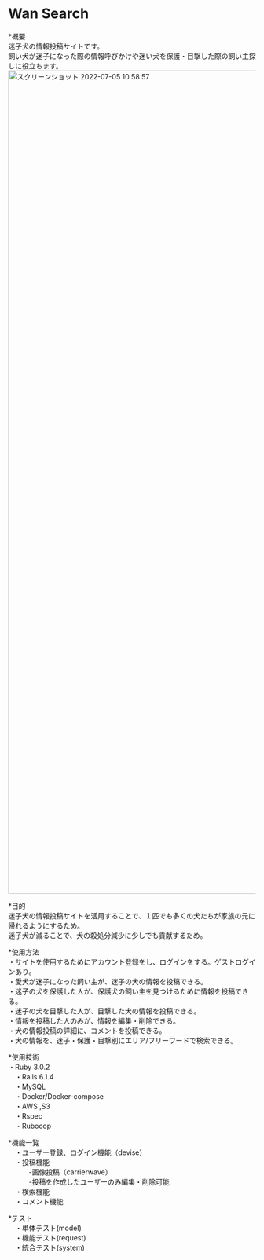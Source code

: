 # Wan Search

*概要 　<br>
迷子犬の情報投稿サイトです。　<br>
飼い犬が迷子になった際の情報呼びかけや迷い犬を保護・目撃した際の飼い主探しに役立ちます。 <br>
<img width="1677" alt="スクリーンショット 2022-07-05 10 58 57" src="https://user-images.githubusercontent.com/98066974/177234722-7418f496-6b02-4859-a44f-050029584cd3.png">

*目的 　<br>
迷子犬の情報投稿サイトを活用することで、１匹でも多くの犬たちが家族の元に帰れるようにするため。<br>
迷子犬が減ることで、犬の殺処分減少に少しでも貢献するため。　<br>

*使用方法 　<br>
・サイトを使用するためにアカウント登録をし、ログインをする。ゲストログインあり。　<br>
・愛犬が迷子になった飼い主が、迷子の犬の情報を投稿できる。　<br>
・迷子の犬を保護した人が、保護犬の飼い主を見つけるために情報を投稿できる。　<br>
・迷子の犬を目撃した人が、目撃した犬の情報を投稿できる。　<br>
・情報を投稿した人のみが、情報を編集・削除できる。　<br>
・犬の情報投稿の詳細に、コメントを投稿できる。　<br>
・犬の情報を、迷子・保護・目撃別にエリア/フリーワードで検索できる。<br>

*使用技術 　<br>
 ・Ruby 3.0.2 <br>
　・Rails 6.1.4 <br>
　・MySQL <br>
　・Docker/Docker-compose <br>
　・AWS ,S3 <br>
　・Rspec <br>
　・Rubocop <br>

*機能一覧 　<br>
　・ユーザー登録、ログイン機能（devise） <br>
　・投稿機能 <br>
　　　-画像投稿（carrierwave） <br>
　　　-投稿を作成したユーザーのみ編集・削除可能 <br>
　・検索機能 <br>
　・コメント機能 <br>

*テスト 　<br>
　・単体テスト(model) <br>
　・機能テスト(request) <br>
　・統合テスト(system) <br>
